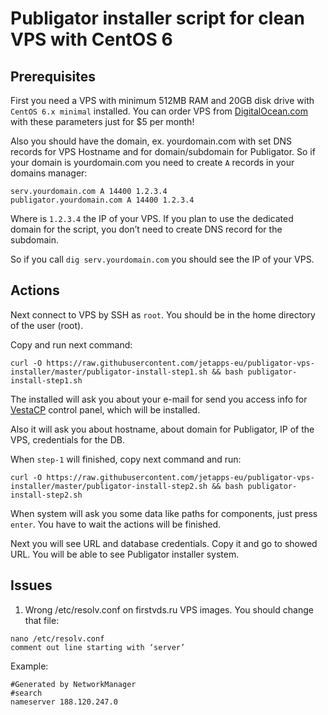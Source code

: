 # Publigator installer script for clean VPS with CentOS 6

## Prerequisites

First you need a VPS with minimum 512MB RAM and 20GB disk drive with `CentOS 6.x minimal` installed. You can order VPS from [DigitalOcean.com](https://www.digitalocean.com/?refcode=3c24a8cd4995) with these parameters just for $5 per month!

Also you should have the domain, ex. yourdomain.com with set DNS records for VPS Hostname and for domain/subdomain for Publigator. So if your domain is yourdomain.com you need to create `A` records in your domains manager:

```
serv.yourdomain.com A 14400 1.2.3.4
publigator.yourdomain.com A 14400 1.2.3.4
```

Where is `1.2.3.4` the IP of your VPS. If you plan to use the dedicated domain for the script, you don’t need to create DNS record for the subdomain.

So if you call `dig serv.yourdomain.com` you should see the IP of your VPS.

## Actions

Next connect to VPS by SSH as `root`. You should be in the home directory of the user (root).

Copy and run next command:

```
curl -O https://raw.githubusercontent.com/jetapps-eu/publigator-vps-installer/master/publigator-install-step1.sh && bash publigator-install-step1.sh
```

The installed will ask you about your e-mail for send you access info for [VestaCP](http://vestacp.com) control panel, which will be installed.

Also it will ask you about hostname, about domain for Publigator, IP of the VPS, credentials for the DB.

When `step-1` will finished, copy next command and run: 

```
curl -O https://raw.githubusercontent.com/jetapps-eu/publigator-vps-installer/master/publigator-install-step2.sh && bash publigator-install-step2.sh
```

When system will ask you some data like paths for components, just press `enter`. You have to wait the actions will be finished.

Next you will see URL and database credentials. Copy it and go to showed URL. You will be able to see Publigator installer system.

## Issues

1. Wrong /etc/resolv.conf on firstvds.ru VPS images. You should change that file:
```
nano /etc/resolv.conf
comment out line starting with ‘server’
```
Example:
```
#Generated by NetworkManager
#search
nameserver 188.120.247.0
```
